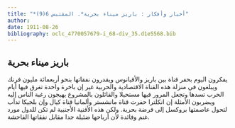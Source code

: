 ```yaml
---
title: "*أخبار وأفكار : باريز ميناء بحرية*. المقتبس 6(9)"
author: 
date: 1911-08-26
bibliography: oclc_4770057679-i_68-div_35.d1e5568.bib
---
```




##  باريز ميناء بحرية 


 يفكرون اليوم بحفر قناة بين باريز والأقيانوس ويقدرون نفقاتها بنحو  أربعمائة  مليون فرنك ويبلغون في منزلة هذه القناة الاقتصادية والحربية غير إن باخرة واحدة تغرق فيها أيام الحرب تسدها وتجعل المرور فيها مستحيلا والقائلون بالمشروع يهيجون رغبة الناس إليه ويضربون الأمثلة إن انكلترا حفرت قناة مانشستر وألمانيا قناة كيال وإن بلجيكا تدأب لتحول عاصمتها بروكسل إلى فرضة بحرية. ولكن هذه الأفنية الأجنبية لم تكن للدول مورد غنم وفائدة لأن أرباحها ضئيلة جدا مقابل نفقاتها الفاحشة. 
